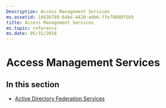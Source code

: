 ```yaml
---
Description: Access Management Services
ms.assetid: 1d43b789-64bd-4420-adb6-ffe798d0f5b9
title: Access Management Services
ms.topic: reference
ms.date: 05/31/2018
---
```


# Access Management Services

## In this section

-   [Active Directory Federation Services](active-directory-federation-services.md)

 

 



